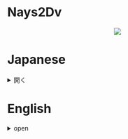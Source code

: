 # Nays2Dv 

<p align="center">
  <img src="https://user-images.githubusercontent.com/106499621/220531362-d388561d-52c7-471a-8ad7-fcf91f6b9c63.gif" />
</p>

# Japanese

<details>
<summary>開く</summary>

## Nays2Dvについて
【とっても簡単気軽に楽しめる2次元密度流モデル】
Nays2Dvは自由水面を持つ鉛直2次元流れ場とその中の密度変化を伴う流れ場計算するソルバである。3次元流れの運動方程式、連続式および物質濃度の移流拡散方程式は非定常、境界適合の条件で計算される。
密度流は、流体中の温度、物質濃度などの違いによって発生する浮力、重力流等の効果が反映出来るようになっている。
河川河口付近の塩水遡上、ダム湖内の温度・密度流循環などに使用可能である。
また、密度流の特性を2次元的にヴィジュアルに表現出来るので、教育用ツールとしても良いかも知れない。

## 事例集
事例集はこちらを参照ください。
https://i-ric.org/yasu/Nays2dv_JP/index.html

## リリースノート
### ver.1.6.23050801
* 名前の表記を"Nays2Dv"に修正
### ver.1.6.23021302
* READMEに事例集のリンクを追加。
### ver.1.6.23021301
* ライセンスを追加
### ver.1.7.22080301
* iRIC v4版をリリース

</details>

# English

<details>
<summary>open</summary>

## Overview of Nays2Dv
Nays2Dv is 2Dimensional Vertical plane model developed for calculation of vertical movement of fluid (density currents).

The Nays2Dv solver is developed by Professor Yasuyuki Shimizu from Hokkaido University.

Density currents occured due to density differences, arise from temperature variations, suspended solids or dissolved materials. Therefore, formation and evolution of density currents are induced by natural conditions such as saline intrusions, oil spills etc. Density flow is important for problems in lakes, reservoirs and estuaries.

## Examples
Check here for case studies.
https://uc.i-ric.org/uc_products/nays2dv_tutorial/index.html

## Release notes
### ver.1.6.23050801
* Corrected name notation to "Nays2Dv"
### ver.1.6.23021302
* Add case study link to README.
### ver.1.6.23021301
* Add license
### ver.1.7.22080301
* Released for iRIC v4

 </details>
